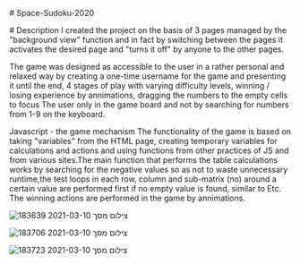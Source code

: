 
<p text-align="center"># Space-Sudoku-2020 </p>
# Description
I created the project on the basis of 3 pages managed by the "background view" 
function and in fact by switching between the pages it activates the desired page and
"turns it off" by anyone to the other pages.

The game was designed as accessible to the user in a rather personal and relaxed way by creating a one-time username 
for the game and presenting it until the end, 4 stages of play with varying difficulty levels, winning / losing experience by annimations, 
dragging the numbers to the empty cells to focus The user only in the game board and not by searching for numbers from 1-9 on the keyboard.

Javascript - the game mechanism
The functionality of the game is based on taking "variables" from the HTML page, 
creating temporary variables for calculations and actions and using functions from other practices of JS
and from various sites.The main function that performs the table calculations works by searching for the negative values
so as not to waste unnecessary runtime,the test loops in each row, column and sub-matrix (no) around a certain value are 
performed first if no empty value is found, similar to Etc. The winning actions are performed in the game by annimations.

![צילום מסך 2021-03-10 183639](https://user-images.githubusercontent.com/68163421/110664145-d663a500-81cf-11eb-89c3-c4a558cb275e.png)

![צילום מסך 2021-03-10 183706](https://user-images.githubusercontent.com/68163421/110664155-d82d6880-81cf-11eb-9331-9b80566bd4ba.png)

![צילום מסך 2021-03-10 183723](https://user-images.githubusercontent.com/68163421/110664172-da8fc280-81cf-11eb-917b-76a62a846b4d.png)

